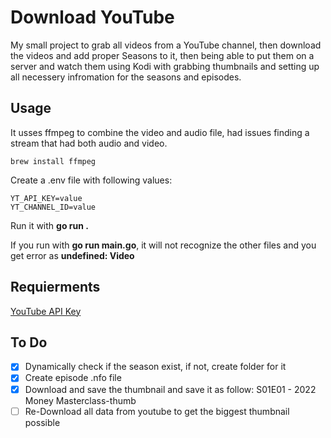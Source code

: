 # Download YouTube

My small project to grab all videos from a YouTube channel, then download the videos and add proper Seasons to it, then being able to put them on a server and watch them using Kodi with grabbing thumbnails and setting up all necessery infromation for the seasons and episodes.

## Usage

It usses ffmpeg to combine the video and audio file, had issues finding a stream that had both audio and video.

```
brew install ffmpeg
```

Create a .env file with following values:

```
YT_API_KEY=value
YT_CHANNEL_ID=value
```

Run it with **go run .**

If you run with **go run main.go**, it will not recognize the other files and you get error as **undefined: Video**

## Requierments

[YouTube API Key](https://developers.google.com/youtube/v3/getting-started)

## To Do

- [x] Dynamically check if the season exist, if not, create folder for it
- [x] Create episode .nfo file
- [x] Download and save the thumbnail and save it as follow: S01E01 - 2022 Money Masterclass-thumb
- [ ] Re-Download all data from youtube to get the biggest thumbnail possible
